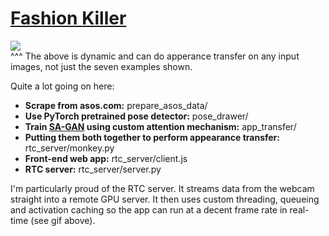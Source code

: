 # [Fashion Killer](https://www.youtube.com/watch?v=nPhe9Ah8rKA)
![](FK.gif)  
^^^ The above is dynamic and can do apperance transfer on any input images, not just the seven examples shown.

Quite a lot going on here:
- **Scrape from asos.com:** prepare_asos_data/
- **Use PyTorch pretrained pose detector:** pose_drawer/
- **Train [SA-GAN](https://arxiv.org/abs/1805.08318) using custom attention mechanism:** app_transfer/
- **Putting them both together to perform appearance transfer:** rtc_server/monkey.py
- **Front-end web app:** rtc_server/client.js
- **RTC server:** rtc_server/server.py
 
I'm particularly proud of the RTC server. It streams data from the webcam straight into a remote GPU server. It then uses custom threading, queueing and activation caching so the app can run at a decent frame rate in real-time (see gif above). 
